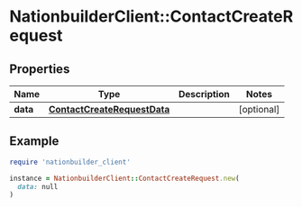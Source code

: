 # NationbuilderClient::ContactCreateRequest

## Properties

| Name | Type | Description | Notes |
| ---- | ---- | ----------- | ----- |
| **data** | [**ContactCreateRequestData**](ContactCreateRequestData.md) |  | [optional] |

## Example

```ruby
require 'nationbuilder_client'

instance = NationbuilderClient::ContactCreateRequest.new(
  data: null
)
```

